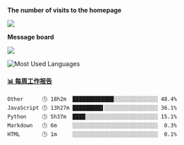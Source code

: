 **The number of visits to the homepage**


[![](https://count.getloli.com/get/@SmaIIstars.github.readme)](https://count.getloli.com/)


**Message board**


[![](https://chat.getloli.com/room/@SmaIIstars.github/svg?width=600&height=100&limit=20&theme=light&fontSize=14)](https://chat.getloli.com/room/@SmaIIstars.github)


![Most Used Languages](https://github-readme-stats.vercel.app/api/top-langs/?username=SmaIIstars&theme=dark&layout=compact)

<!-- waka-box start -->
#### <a href="https://gist.github.com/7bedf98e5eb1c9dafa176cc06c2428a5" target="_blank">📊 每周工作报告</a>
```text
Other      🕓 18h2m  █████████████░░░░░░░░░░░░░░ 48.4%
JavaScript 🕓 13h27m █████████▋░░░░░░░░░░░░░░░░░ 36.1%
Python     🕓 5h37m  ████░░░░░░░░░░░░░░░░░░░░░░░ 15.1%
Markdown   🕓 6m     ░░░░░░░░░░░░░░░░░░░░░░░░░░░  0.3%
HTML       🕓 1m     ░░░░░░░░░░░░░░░░░░░░░░░░░░░  0.1%
```
<!-- Powered by https://github.com/journey-ad/waka-box-go . -->
<!-- waka-box end -->
